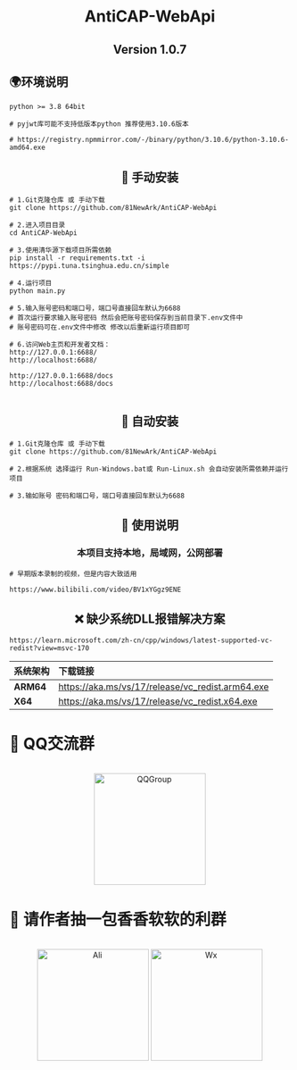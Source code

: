 <div align="center">

# AntiCAP-WebApi

## Version 1.0.7

</div>

## 🌍环境说明
```
python >= 3.8 64bit

# pyjwt库可能不支持低版本python 推荐使用3.10.6版本 

# https://registry.npmmirror.com/-/binary/python/3.10.6/python-3.10.6-amd64.exe

```

<div align="center">

## 📁 手动安装

</div>



```
# 1.Git克隆仓库 或 手动下载
git clone https://github.com/81NewArk/AntiCAP-WebApi

# 2.进入项目目录
cd AntiCAP-WebApi

# 3.使用清华源下载项目所需依赖
pip install -r requirements.txt -i https://pypi.tuna.tsinghua.edu.cn/simple

# 4.运行项目
python main.py

# 5.输入账号密码和端口号，端口号直接回车默认为6688
# 首次运行要求输入账号密码 然后会把账号密码保存到当前目录下.env文件中 
# 账号密码可在.env文件中修改 修改以后重新运行项目即可

# 6.访问Web主页和开发者文档：
http://127.0.0.1:6688/
http://localhost:6688/

http://127.0.0.1:6688/docs
http://localhost:6688/docs


```

<div align="center">

## 🤖 自动安装

</div>

```
# 1.Git克隆仓库 或 手动下载
git clone https://github.com/81NewArk/AntiCAP-WebApi

# 2.根据系统 选择运行 Run-Windows.bat或 Run-Linux.sh 会自动安装所需依赖并运行项目

# 3.输如账号 密码和端口号，端口号直接回车默认为6688

```


<div align="center">

## 📄 使用说明

### 本项目支持本地，局域网，公网部署

</div>

```
# 早期版本录制的视频，但是内容大致适用

https://www.bilibili.com/video/BV1xYGgz9ENE
```

<div align="center">

## ❌ 缺少系统DLL报错解决方案

</div>

```
https://learn.microsoft.com/zh-cn/cpp/windows/latest-supported-vc-redist?view=msvc-170
```

<div align="center">


| 系统架构     | 下载链接 |
|:---------| :--------- | 
| **ARM64**| https://aka.ms/vs/17/release/vc_redist.arm64.exe |
| **X64**  | https://aka.ms/vs/17/release/vc_redist.x64.exe| 


</div>


# 🐧 QQ交流群

<br>

<div align="center">

<img src="https://free.picui.cn/free/2025/07/04/6867f1907d1a0.png" alt="QQGroup" width="200" height="200">

</div>

# 🚬 请作者抽一包香香软软的利群
<br>

<div align="center">

<img src="https://free.picui.cn/free/2025/07/04/6867efd0bd67e.png" alt="Ali" width="200" height="200">
<img src="https://free.picui.cn/free/2025/07/04/6867efd0d7cbb.png" alt="Wx" width="200" height="200">

</div>




